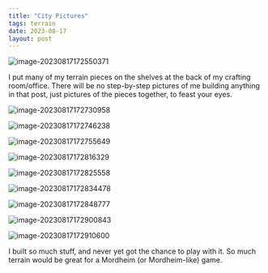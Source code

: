 ```yaml
---
title: "City Pictures"
tags: terrain
date: 2023-08-17
layout: post
---
```


![image-20230817172550371](./image-20230817172550371.png)

I put many of my terrain pieces on the shelves at the back of my crafting room/office. There will be no step-by-step pictures of me building anything in that post, just pictures of the pieces together, to feast your eyes.

![image-20230817172730958](./image-20230817172730958.png)

![image-20230817172746238](./image-20230817172746238.png)

![image-20230817172755649](./image-20230817172755649.png)

![image-20230817172816329](./image-20230817172816329.png)

![image-20230817172825558](./image-20230817172825558.png)

![image-20230817172834478](./image-20230817172834478.png)

![image-20230817172848777](./image-20230817172848777.png)

![image-20230817172900843](./image-20230817172900843.png)

![image-20230817172910600](./image-20230817172910600.png)

I built so much stuff, and never yet got the chance to play with it. So much terrain would be great for a Mordheim (or Mordheim-like) game.